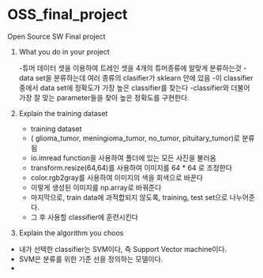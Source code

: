 # OSS_final_project
Open Source SW Final project

1. What you do in your project

   -튜머 데이터 셋을 이용하여 트레인 셋을 4개의 튜머종류에 알맞게 분류하는것
   -data set을 분류하는데 여러 종류의 clasifier가 sklearn 안에 있음
   -이 classifier 중에서 data set에 정확도가 가장 높은 classifier를 찾는다
   -classifier와 더불어 가장 잘 맞는 parameter들을 찾아 높은 정확도를 구현한다.
   
2. Explain the training dataset
   - training dataset
   - ( glioma_tumor, meningioma_tumor, no_tumor, pituitary_tumor)로 분류됨
   - io.imread function을 사용하여 폴더에 있는 모든 사진을 불러옴
   - transform.resize(64,64)를 사용하여 이미지를 64 * 64 로 조정한다
   - color.rgb2gray를 사용하여 이미지의 색을 회색으로 바꾼다
   - 이렇게 생성된 이미지를 np.array로 바꿔준다
   - 마지막으로, train data에 과적합되지 않도록, training, test set으로 나누어준다.
   - 그 후 사용할 classifier에 훈련시킨다
 
 
 3. Explain the algorithm you choos
   - 내가 선택한 classifier는 SVM이다, 즉 Support Vector machine이다.
   - SVM은 분류를 위한 기준 선을 정의하는 모델이다.
   - 
